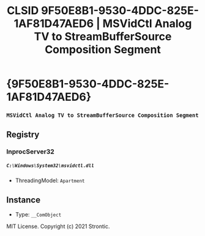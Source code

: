 ﻿---
title: "CLSID 9F50E8B1-9530-4DDC-825E-1AF81D47AED6 | MSVidCtl Analog TV to StreamBufferSource Composition Segment"
excerpt: What is COM-Object CLSID 9F50E8B1-9530-4DDC-825E-1AF81D47AED6?
---

# {9F50E8B1-9530-4DDC-825E-1AF81D47AED6}

### `MSVidCtl Analog TV to StreamBufferSource Composition Segment`

## Registry


### InprocServer32

##### `C:\Windows\System32\msvidctl.dll`
* ThreadingModel: `Apartment`

## Instance

* Type: `__ComObject`

MIT License. Copyright (c) 2021 Strontic.


